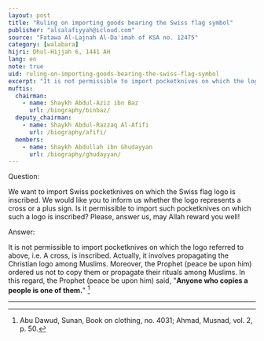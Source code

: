 ```yaml
---
layout: post
title: "Ruling on importing goods bearing the Swiss flag symbol"
publisher: "alsalafiyyah@icloud.com"
source: "Fatawa Al-Lajnah Al-Da'imah of KSA no. 12475"
category: [walabara]
hijri: Dhul-Hijjah 6, 1441 AH
lang: en
note: true
uid: ruling-on-importing-goods-bearing-the-swiss-flag-symbol
excerpt: "It is not permissible to import pocketknives on which the logo referred to above, i.e. A cross, is inscribed. Actually, it involves propagating the Christian logo among Muslims."
muftis:
  chairman: 
    - name: Shaykh Abdul-Aziz ibn Baz
      url: /biography/binbaz/
  deputy_chairman:
    - name: Shaykh Abdul-Razzaq Al-Afifi
      url: /biography/afifi/
  members: 
    - name: Shaykh Abdullah ibn Ghudayyan
      url: /biography/ghudayyan/
---
```


Question: 

We want to import Swiss pocketknives on which the Swiss flag logo is inscribed. We would like you to inform us whether the logo represents a cross or a plus sign. Is it permissible to import such pocketknives on which such a logo is inscribed? Please, answer us, may Allah reward you well!

Answer:

It is not permissible to import pocketknives on which the logo referred to above, i.e. A cross, is inscribed. Actually, it involves propagating the Christian logo among Muslims. Moreover, the Prophet (peace be upon him) ordered us not to copy them or propagate their rituals among Muslims. In this regard, the Prophet (peace be upon him) said, "**Anyone who copies a people is one of them.**" [^1]

---

[^1]: Abu Dawud, Sunan, Book on clothing, no. 4031; Ahmad, Musnad, vol. 2, p. 50.
